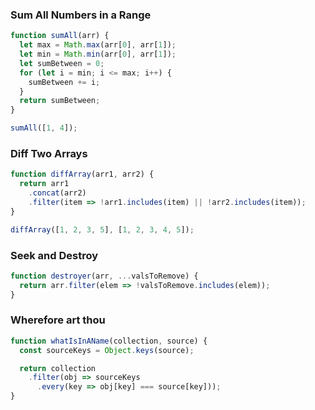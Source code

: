 ### Sum All Numbers in a Range
```js
function sumAll(arr) {
  let max = Math.max(arr[0], arr[1]);
  let min = Math.min(arr[0], arr[1]);
  let sumBetween = 0;
  for (let i = min; i <= max; i++) {
    sumBetween += i;
  }
  return sumBetween;
}

sumAll([1, 4]);
```

### Diff Two Arrays
```js
function diffArray(arr1, arr2) {
  return arr1
    .concat(arr2)
    .filter(item => !arr1.includes(item) || !arr2.includes(item));
}

diffArray([1, 2, 3, 5], [1, 2, 3, 4, 5]);
```

### Seek and Destroy
```js
function destroyer(arr, ...valsToRemove) {
  return arr.filter(elem => !valsToRemove.includes(elem));
}
```

### Wherefore art thou
```js
function whatIsInAName(collection, source) {
  const sourceKeys = Object.keys(source);

  return collection
    .filter(obj => sourceKeys
      .every(key => obj[key] === source[key]));
}
```